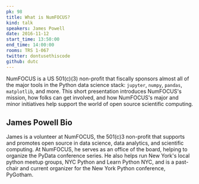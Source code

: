 ```yaml
---
pk: 98
title: What is NumFOCUS?
kind: talk
speakers: James Powell
date: 2016-11-12
start_time: 13:50:00
end_time: 14:00:00
rooms: TRS 1-067
twitter: dontusethiscode
github: dutc
---
```


NumFOCUS is a US 501(c)(3) non-profit that fiscally sponsors almost all of the major tools in the Python data science stack: `jupyter`, `numpy`, `pandas`, `matplotlib`, and more. This short presentation introduces NumFOCUS's mission, how folks can get involved, and how NumFOCUS's major and minor initiatives help support the world of open source scientific computing.

## James Powell Bio

James is a volunteer at NumFOCUS, the 501(c)3 non-profit that supports and promotes open source in data science, data analytics, and scientific computing. At NumFOCUS, he serves as an office of the board, helping to organize the PyData conference series. He also helps run New York's local python meetup groups, NYC Python and Learn Python NYC, and is a past-chair and current organizer for the New York Python conference, PyGotham.